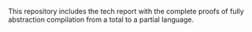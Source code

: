 This repository includes the tech report with the complete proofs of fully abstraction compilation from a total to a partial language. 
